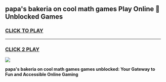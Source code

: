 
## papa's bakeria on cool math games Play Online 👋 Unblocked Games
<h3>
<a href="https://news.freeplayer.one?title=papa's_bakeria_on_cool_math_games&ref=17CMG">CLICK TO PLAY</a></h3>
<hr>

<h3>
<a href="https://news.freeplayer.one?title=papa's_bakeria_on_cool_math_games&ref=17CMG">CLICK 2 PLAY</a>
  
</h3>

<a href="https://news.freeplayer.one?title=papa's_bakeria_on_cool_math_games&ref=17CMG/"><img src="https://clearcache.store/games.png"></a>


**papa's bakeria on cool math games games unblocked: Your Gateway to Fun and Accessible Online Gaming**
